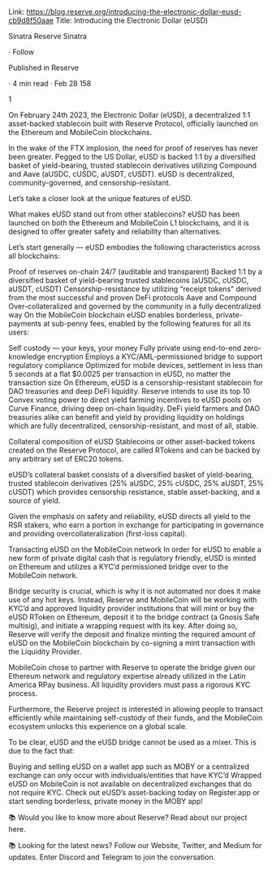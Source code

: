 Link: https://blog.reserve.org/introducing-the-electronic-dollar-eusd-cb9d8f50aae
Title: Introducing the Electronic Dollar (eUSD)

Sinatra
Reserve
Sinatra

·
Follow

Published in
Reserve

·
4 min read
·
Feb 28
158

1

On February 24th 2023, the Electronic Dollar (eUSD), a decentralized 1:1 asset-backed stablecoin built with Reserve Protocol, officially launched on the Ethereum and MobileCoin blockchains.

In the wake of the FTX implosion, the need for proof of reserves has never been greater. Pegged to the US Dollar, eUSD is backed 1:1 by a diversified basket of yield-bearing, trusted stablecoin derivatives utilizing Compound and Aave (aUSDC, cUSDC, aUSDT, cUSDT). eUSD is decentralized, community-governed, and censorship-resistant.

Let’s take a closer look at the unique features of eUSD.

What makes eUSD stand out from other stablecoins?
eUSD has been launched on both the Ethereum and MobileCoin L1 blockchains, and it is designed to offer greater safety and reliability than alternatives.

Let’s start generally — eUSD embodies the following characteristics across all blockchains:

Proof of reserves on-chain 24/7 (auditable and transparent)
Backed 1:1 by a diversified basket of yield-bearing trusted stablecoins (aUSDC, cUSDC, aUSDT, cUSDT)
Censorship-resistance by utilizing “receipt tokens” derived from the most successful and proven DeFi protocols Aave and Compound
Over-collateralized and governed by the community in a fully decentralized way
On the MobileCoin blockchain eUSD enables borderless, private-payments at sub-penny fees, enabled by the following features for all its users:

Self custody — your keys, your money
Fully private using end-to-end zero-knowledge encryption
Employs a KYC/AML-permissioned bridge to support regulatory compliance
Optimized for mobile devices, settlement in less than 5 seconds at a flat $0.0025 per transaction in eUSD, no matter the transaction size
On Ethereum, eUSD is a censorship-resistant stablecoin for DAO treasuries and deep DeFi liquidity. Reserve intends to use its top 10 Convex voting power to direct yield farming incentives to eUSD pools on Curve Finance, driving deep on-chain liquidity. DeFi yield farmers and DAO treasuries alike can benefit and yield by providing liquidity on holdings which are fully decentralized, censorship-resistant, and most of all, stable.

Collateral composition of eUSD
Stablecoins or other asset-backed tokens created on the Reserve Protocol, are called RTokens and can be backed by any arbitrary set of ERC20 tokens.

eUSD’s collateral basket consists of a diversified basket of yield-bearing, trusted stablecoin derivatives (25% aUSDC, 25% cUSDC, 25% aUSDT, 25% cUSDT) which provides censorship resistance, stable asset-backing, and a source of yield.

Given the emphasis on safety and reliability, eUSD directs all yield to the RSR stakers, who earn a portion in exchange for participating in governance and providing overcollateralization (first-loss capital).

Transacting eUSD on the MobileCoin network
In order for eUSD to enable a new form of private digital cash that is regulatory friendly, eUSD is minted on Ethereum and utilizes a KYC’d permissioned bridge over to the MobileCoin network.

Bridge security is crucial, which is why it is not automated nor does it make use of any hot keys. Instead, Reserve and MobileCoin will be working with KYC’d and approved liquidity provider institutions that will mint or buy the eUSD RToken on Ethereum, deposit it to the bridge contract (a Gnosis Safe multisig), and initiate a wrapping request with its key. After doing so, Reserve will verify the deposit and finalize minting the required amount of eUSD on the MobileCoin blockchain by co-signing a mint transaction with the Liquidity Provider.

MobileCoin chose to partner with Reserve to operate the bridge given our Ethereum network and regulatory expertise already utilized in the Latin America RPay business. All liquidity providers must pass a rigorous KYC process.

Furthermore, the Reserve project is interested in allowing people to transact efficiently while maintaining self-custody of their funds, and the MobileCoin ecosystem unlocks this experience on a global scale.

To be clear, eUSD and the eUSD bridge cannot be used as a mixer. This is due to the fact that:

Buying and selling eUSD on a wallet app such as MOBY or a centralized exchange can only occur with individuals/entities that have KYC’d
Wrapped eUSD on MobileCoin is not available on decentralized exchanges that do not require KYC.
Check out eUSD’s asset-backing today on Register.app or start sending borderless, private money in the MOBY app!

📚 Would you like to know more about Reserve? Read about our project here.

📚 Looking for the latest news? Follow our Website, Twitter, and Medium for updates. Enter Discord and Telegram to join the conversation.
